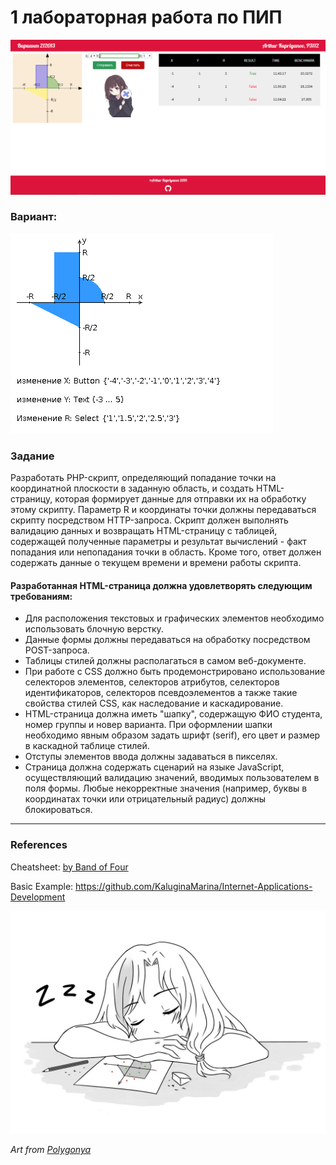 # 1 лабораторная работа по ПИП

![](https://github.com/AppLoidx/web-app-development-lab1/blob/master/resources/screenshot/2019-07-19_18-07-38.png?raw=true)

### Вариант:

![](https://github.com/AppLoidx/web-app-development-lab1/blob/master/areas.png?raw=true)

### Задание

Разработать PHP-скрипт, определяющий попадание точки на координатной плоскости в заданную область, и создать HTML-страницу, которая формирует данные для отправки их на обработку этому скрипту.
Параметр R и координаты точки должны передаваться скрипту посредством HTTP-запроса. Скрипт должен выполнять валидацию данных и возвращать HTML-страницу с таблицей, содержащей полученные параметры и результат вычислений - факт попадания или непопадания точки в область.
Кроме того, ответ должен содержать данные о текущем времени и времени работы скрипта.


#### Разработанная HTML-страница должна удовлетворять следующим требованиям:

* Для расположения текстовых и графических элементов необходимо использовать блочную верстку.
* Данные формы должны передаваться на обработку посредством POST-запроса.
* Таблицы стилей должны располагаться в самом веб-документе.
* При работе с CSS должно быть продемонстрировано использование селекторов элементов, селекторов атрибутов, селекторов идентификаторов, селекторов псевдоэлементов а также такие свойства стилей CSS, как наследование и каскадирование.
* HTML-страница должна иметь "шапку", содержащую ФИО студента, номер группы и новер варианта. При оформлении шапки необходимо явным образом задать шрифт (serif), его цвет и размер в каскадной таблице стилей.
* Отступы элементов ввода должны задаваться в пикселях.
* Страница должна содержать сценарий на языке JavaScript, осуществляющий валидацию значений, вводимых пользователем в поля формы. Любые некорректные значения (например, буквы в координатах точки или отрицательный радиус) должны блокироваться.

<hr>

### References

Cheatsheet: [by Band of Four](https://github.com/band-of-four/cheatsheets/blob/master/Internet-Applications-Development/Lab1.md)

Basic Example: https://github.com/KaluginaMarina/Internet-Applications-Development

![](https://github.com/AppLoidx/web-app-development-lab1/blob/master/resources/screenshot/kaiki-chan-sleeping-zzz.png?raw=true)

<i>Art from [Polygonya](https://github.com/band-of-four/polygonya)</i>
